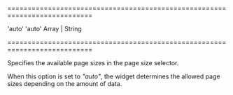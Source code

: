 ===========================================================================
<!--default-->'auto'<!--/default-->
<!--acceptValues-->'auto'<!--/acceptValues-->
<!--type-->Array<Number> | String<!--/type-->
===========================================================================

<!--shortDescription-->
Specifies the available page sizes in the page size selector.
<!--/shortDescription-->

<!--fullDescription-->
When this option is set to *"auto"*, the widget determines the allowed page sizes depending on the amount of data.
<!--/fullDescription-->
